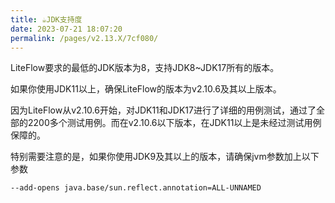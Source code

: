 ```yaml
---
title: ☕️JDK支持度
date: 2023-07-21 18:07:20
permalink: /pages/v2.13.X/7cf080/
---
```


LiteFlow要求的最低的JDK版本为8，支持JDK8~JDK17所有的版本。

如果你使用JDK11以上，确保LiteFlow的版本为v2.10.6及其以上版本。

因为LiteFlow从v2.10.6开始，对JDK11和JDK17进行了详细的用例测试，通过了全部的2200多个测试用例。而在v2.10.6以下版本，在JDK11以上是未经过测试用例保障的。

特别需要注意的是，如果你使用JDK9及其以上的版本，请确保jvm参数加上以下参数

```shell
--add-opens java.base/sun.reflect.annotation=ALL-UNNAMED
```